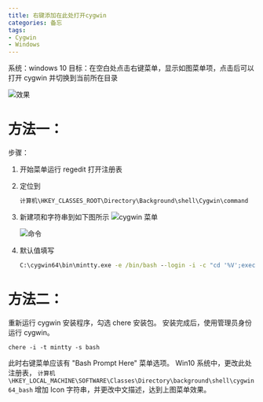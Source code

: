 ```yaml
---
title: 右键添加在此处打开cygwin
categories: 备忘
tags: 
- Cygwin
- Windows
---
```


系统：windows 10
目标：在空白处点击右键菜单，显示如图菜单项，点击后可以打开 cygwin 并切换到当前所在目录

![效果](https://img-blog.csdn.net/20180730221756934?watermark/2/text/aHR0cHM6Ly9ibG9nLmNzZG4ubmV0L3l1aXN5dQ==/font/5a6L5L2T/fontsize/400/fill/I0JBQkFCMA==/dissolve/70)

方法一：
======

步骤：

1. 开始菜单运行 regedit 打开注册表
2. 定位到
    ```txt
    计算机\HKEY_CLASSES_ROOT\Directory\Background\shell\Cygwin\command
    ```
3. 新建项和字符串到如下图所示
    ![cygwin 菜单](https://img-blog.csdn.net/20180730222237404?watermark/2/text/aHR0cHM6Ly9ibG9nLmNzZG4ubmV0L3l1aXN5dQ==/font/5a6L5L2T/fontsize/400/fill/I0JBQkFCMA==/dissolve/70)

    ![命令](https://img-blog.csdn.net/20180730221920537?watermark/2/text/aHR0cHM6Ly9ibG9nLmNzZG4ubmV0L3l1aXN5dQ==/font/5a6L5L2T/fontsize/400/fill/I0JBQkFCMA==/dissolve/70)
4. 默认值填写
    ```bat
    C:\cygwin64\bin\mintty.exe -e /bin/bash --login -i -c "cd '%V';exec bash
    ```

方法二：
======

重新运行 cygwin 安装程序，勾选 chere 安装包。
安装完成后，使用管理员身份运行 cygwin。

```shell
chere -i -t mintty -s bash
```

此时右键菜单应该有 "Bash Prompt Here" 菜单选项。
Win10 系统中，更改此处注册表，
`计算机\HKEY_LOCAL_MACHINE\SOFTWARE\Classes\Directory\background\shell\cygwin64_bash`
增加 Icon 字符串，并更改中文描述，达到上图菜单效果。